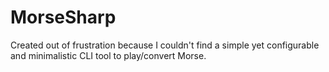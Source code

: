 # MorseSharp
Created out of frustration because I couldn't find a simple yet configurable and minimalistic CLI tool to play/convert Morse.

